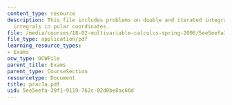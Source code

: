 ```yaml
---
content_type: resource
description: This file includes problems on double and iterated integrals, double
  integrals in polar coordinates.
file: /media/courses/18-02-multivariable-calculus-spring-2006/5ee5eefa39f19119762c02d0be8ac66d_prac3a.pdf
file_type: application/pdf
learning_resource_types:
- Exams
ocw_type: OCWFile
parent_title: Exams
parent_type: CourseSection
resourcetype: Document
title: prac3a.pdf
uid: 5ee5eefa-39f1-9119-762c-02d0be8ac66d
---
```

